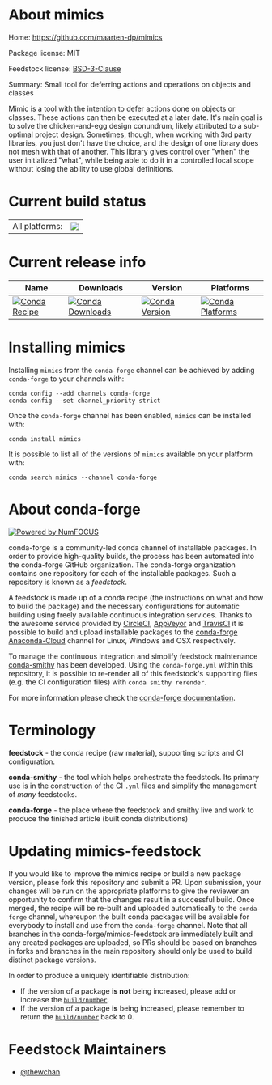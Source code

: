 About mimics
============

Home: https://github.com/maarten-dp/mimics

Package license: MIT

Feedstock license: [BSD-3-Clause](https://github.com/conda-forge/mimics-feedstock/blob/master/LICENSE.txt)

Summary: Small tool for deferring actions and operations on objects and classes

Mimic is a tool with the intention to defer actions done on objects or
 classes. These actions can then be executed at a later date. It's main
 goal is to solve the chicken-and-egg design conundrum, likely attributed to
 a sub-optimal project design. Sometimes, though, when working with 3rd
 party libraries, you just don't have the choice, and the design of one
 library does not mesh with that of another. This library gives control over
 "when" the user initialized "what", while being able to do it in a
  controlled local scope without losing the ability to use global
  definitions.


Current build status
====================


<table><tr><td>All platforms:</td>
    <td>
      <a href="https://dev.azure.com/conda-forge/feedstock-builds/_build/latest?definitionId=13441&branchName=master">
        <img src="https://dev.azure.com/conda-forge/feedstock-builds/_apis/build/status/mimics-feedstock?branchName=master">
      </a>
    </td>
  </tr>
</table>

Current release info
====================

| Name | Downloads | Version | Platforms |
| --- | --- | --- | --- |
| [![Conda Recipe](https://img.shields.io/badge/recipe-mimics-green.svg)](https://anaconda.org/conda-forge/mimics) | [![Conda Downloads](https://img.shields.io/conda/dn/conda-forge/mimics.svg)](https://anaconda.org/conda-forge/mimics) | [![Conda Version](https://img.shields.io/conda/vn/conda-forge/mimics.svg)](https://anaconda.org/conda-forge/mimics) | [![Conda Platforms](https://img.shields.io/conda/pn/conda-forge/mimics.svg)](https://anaconda.org/conda-forge/mimics) |

Installing mimics
=================

Installing `mimics` from the `conda-forge` channel can be achieved by adding `conda-forge` to your channels with:

```
conda config --add channels conda-forge
conda config --set channel_priority strict
```

Once the `conda-forge` channel has been enabled, `mimics` can be installed with:

```
conda install mimics
```

It is possible to list all of the versions of `mimics` available on your platform with:

```
conda search mimics --channel conda-forge
```


About conda-forge
=================

[![Powered by NumFOCUS](https://img.shields.io/badge/powered%20by-NumFOCUS-orange.svg?style=flat&colorA=E1523D&colorB=007D8A)](http://numfocus.org)

conda-forge is a community-led conda channel of installable packages.
In order to provide high-quality builds, the process has been automated into the
conda-forge GitHub organization. The conda-forge organization contains one repository
for each of the installable packages. Such a repository is known as a *feedstock*.

A feedstock is made up of a conda recipe (the instructions on what and how to build
the package) and the necessary configurations for automatic building using freely
available continuous integration services. Thanks to the awesome service provided by
[CircleCI](https://circleci.com/), [AppVeyor](https://www.appveyor.com/)
and [TravisCI](https://travis-ci.com/) it is possible to build and upload installable
packages to the [conda-forge](https://anaconda.org/conda-forge)
[Anaconda-Cloud](https://anaconda.org/) channel for Linux, Windows and OSX respectively.

To manage the continuous integration and simplify feedstock maintenance
[conda-smithy](https://github.com/conda-forge/conda-smithy) has been developed.
Using the ``conda-forge.yml`` within this repository, it is possible to re-render all of
this feedstock's supporting files (e.g. the CI configuration files) with ``conda smithy rerender``.

For more information please check the [conda-forge documentation](https://conda-forge.org/docs/).

Terminology
===========

**feedstock** - the conda recipe (raw material), supporting scripts and CI configuration.

**conda-smithy** - the tool which helps orchestrate the feedstock.
                   Its primary use is in the construction of the CI ``.yml`` files
                   and simplify the management of *many* feedstocks.

**conda-forge** - the place where the feedstock and smithy live and work to
                  produce the finished article (built conda distributions)


Updating mimics-feedstock
=========================

If you would like to improve the mimics recipe or build a new
package version, please fork this repository and submit a PR. Upon submission,
your changes will be run on the appropriate platforms to give the reviewer an
opportunity to confirm that the changes result in a successful build. Once
merged, the recipe will be re-built and uploaded automatically to the
`conda-forge` channel, whereupon the built conda packages will be available for
everybody to install and use from the `conda-forge` channel.
Note that all branches in the conda-forge/mimics-feedstock are
immediately built and any created packages are uploaded, so PRs should be based
on branches in forks and branches in the main repository should only be used to
build distinct package versions.

In order to produce a uniquely identifiable distribution:
 * If the version of a package **is not** being increased, please add or increase
   the [``build/number``](https://docs.conda.io/projects/conda-build/en/latest/resources/define-metadata.html#build-number-and-string).
 * If the version of a package **is** being increased, please remember to return
   the [``build/number``](https://docs.conda.io/projects/conda-build/en/latest/resources/define-metadata.html#build-number-and-string)
   back to 0.

Feedstock Maintainers
=====================

* [@thewchan](https://github.com/thewchan/)

